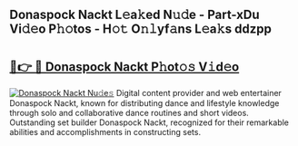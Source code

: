 ## Donaspock Nackt L𝚎a𝚔ed N𝚞𝚍e - Part-xDu Vi𝚍𝚎o P𝚑𝚘tos - H𝚘𝚝 O𝚗𝚕yf𝚊ns L𝚎a𝚔s ddzpp

# <h2><a href="http://kf5edh.oniu.top/?m=Donaspock+Nackt">🔗👉 🔴 Donaspock Nackt P𝚑ot𝚘𝚜 V𝚒d𝚎o</a></h2>

[![Donaspock Nackt Nu𝚍e𝚜](https://i.imgur.com/0qMVB7G.gif)](http://kf5edh.oniu.top/?m=Donaspock+Nackt)
Digital content provider and web entertainer Donaspock Nackt, known for distributing dance and lifestyle knowledge through solo and collaborative dance routines and short videos. Outstanding set builder Donaspock Nackt, recognized for their remarkable abilities and accomplishments in constructing sets.  
